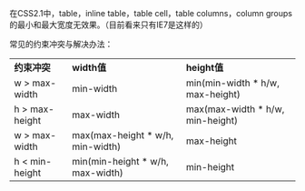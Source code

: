 在CSS2.1中，table，inline table，table cell，table columns，column groups的最小和最大宽度无效果。（目前看来只有IE7是这样的）

常见的约束冲突与解决办法：

<table style="border-collapse: collapse">
<tbody>
<tr>
<td>
<b>约束冲突</b>
</td>
<td>
<b>width值</b>
</td>
<td>
<b>height值</b>
</td>
</tr>
<tr>
<td>w > max-width</td>
<td>min-width</td>
<td>min(min-width * h/w, max-height)</td>
</tr>
<tr>
<td>h > max-height</td>
<td>max-width</td>
<td>max(max-width * h/w, min-height)</td>
</tr>
<tr>
<td>w > max-width</td>
<td>max(max-height * w/h, min-width)</td>
<td>max-height</td>
</tr>
<tr>
<td>h < min-height</td>
<td>min(min-height * w/h, max-width)</td>
<td>min-height</td>
</tr>
</tbody>
</table>